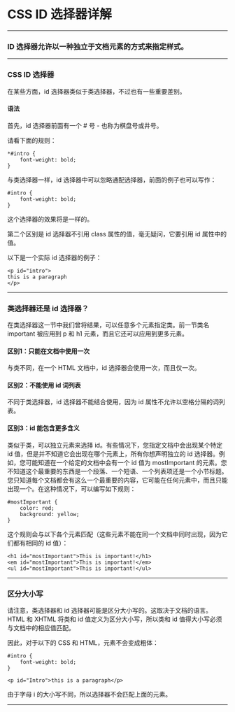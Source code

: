 # CSS ID 选择器详解

---

### ID 选择器允许以一种独立于文档元素的方式来指定样式。

---

### CSS ID 选择器

在某些方面，id 选择器类似于类选择器，不过也有一些重要差别。

#### 语法

首先，id 选择器前面有一个 # 号 - 也称为棋盘号或井号。

请看下面的规则：

```
*#intro {
    font-weight: bold;
}
```

与类选择器一样，id 选择器中可以忽略通配选择器，前面的例子也可以写作：

```
#intro {
    font-weight: bold;
}
```

这个选择器的效果将是一样的。

第二个区别是 id 选择器不引用 class 属性的值，毫无疑问，它要引用 id 属性中的值。

以下是一个实际 id 选择器的例子：

```
<p id="intro">
this is a paragraph
</p>
```

---

### 类选择器还是 id 选择器？

在类选择器这一节中我们曾将结果，可以任意多个元素指定类。前一节类名 important 被应用到 p 和 h1 元素，而且它还可以应用到更多元素。

#### 区别1：只能在文档中使用一次

与类不同，在一个 HTML 文档中，id 选择器会使用一次，而且仅一次。

#### 区别2：不能使用 id 词列表

不同于类选择器，id 选择器不能结合使用，因为 id 属性不允许以空格分隔的词列表。

#### 区别3：id 能包含更多含义

类似于类，可以独立元素来选择 id。有些情况下，您指定文档中会出现某个特定 id 值，但是并不知道它会出现在哪个元素上，所有你想声明独立的 id 选择器。例如，您可能知道在一个给定的文档中会有一个 id 值为 mostImportant 的元素。您不知道这个最重要的东西是一个段落、一个短语、一个列表项还是一个小节标题。您只知道每个文档都会有这么一个最重要的内容，它可能在任何元素中，而且只能出现一个。在这种情况下，可以编写如下规则：

```
#mostImportant {
    color: red;
    background: yellow;
}
```

这个规则会与以下各个元素匹配（这些元素不能在同一个文档中同时出现，因为它们都有相同的 id 值）：

```
<h1 id="mostImportant">This is important!</h1>
<em id="mostImportant">This is important!</em>
<ul id="mostImportant">This is important!</ul>
```

---

### 区分大小写

请注意，类选择器和 id 选择器可能是区分大小写的。这取决于文档的语言。HTML 和 XHTML 将类和 id 值定义为区分大小写，所以类和 id 值得大小写必须与文档中的相应值匹配。

因此，对于以下的 CSS 和 HTML，元素不会变成粗体：

```
#intro {
    font-weight: bold;
}

<p id="Intro">this is a paragraph</p>
```

由于字母 i 的大小写不同，所以选择器不会匹配上面的元素。

---

